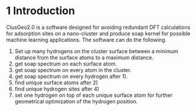 # 1 Introduction

ClusGeo2.0 is a software designed for avoiding redundant DFT calculations for adsorption sites on a nano-cluster and
produce soap kernel for possible machine learning applications. The software can do the following.
1. Set up many hydrogens on the cluster surface between a minimum distance from the surface atoms to a maximum distance.
2. get soap spectrum on each surface atom.
3. get soap spectrum on every atom in the cluster.
4. get soap spectrum on every hydrogen after 1).
5. find unique surface atoms after 2)
6. find unique hydrogen sites after 4) 
7. set one hydrogen on top of each unique surface atom for further geometrical optimization of the hydrogen position.
